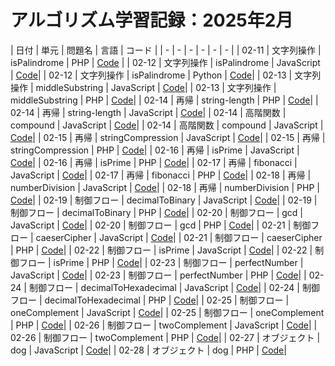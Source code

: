 # アルゴリズム学習記録：2025年2月

| 日付 | 単元 | 問題名 | 言語 | コード |
| - | - | - | - | - | - |
| 02-11 | 文字列操作 | isPalindrome | PHP | [Code](../String-Operations/palindrome/php/solution.php) | 
| 02-12 | 文字列操作 |  isPalindrome | JavaScript | [Code](../String-Operations/palindrome/javascript/solution.js)|
| 02-12 | 文字列操作 |  isPalindrome | Python | [Code](../String-Operations/palindrome/python/solution.py)|
| 02-13 | 文字列操作 |  middleSubstring | JavaScript | [Code](../String-Operations/returnMiddleOfString/javascript/solution.js)|
| 02-13 | 文字列操作 |  middleSubstring | PHP | [Code](../String-Operations/returnMiddleOfString/php/solution.php)|
| 02-14 | 再帰 | string-length | PHP | [Code](../Recursive-Operations/string-length/php/solution.php)|
| 02-14 | 再帰 | string-length | JavaScript | [Code](../Recursive-Operations/string-length/javascript/solution.js)|
| 02-14 | 高階関数 | compound | JavaScript | [Code](../HigherOrderFunc/compound/javascript/solution.js)|
| 02-14 | 高階関数 | compound | JavaScript | [Code](../HigherOrderFunc/compound/php/solution.php)|
| 02-15 | 再帰 | stringCompression | JavaScript | [Code](../Recursive-Operations/stringCompression/javascript/solution.js)|
| 02-15 | 再帰 | stringCompression | PHP | [Code](../Recursive-Operations/stringCompression/php/solution.php)|
| 02-16 | 再帰 | isPrime | JavaScript | [Code](../Recursive-Operations/isPrime/javascript/solution.js)|
| 02-16 | 再帰 | isPrime | PHP | [Code](../Recursive-Operations/isPrime/php/solution.php)|
| 02-17 | 再帰 | fibonacci | JavaScript | [Code](../Recursive-Operations/fibonacci/javascript/solution.js)|
| 02-17 | 再帰 | fibonacci | PHP | [Code](../Recursive-Operations/fibonacci/php/solution.php)|
| 02-18 | 再帰 | numberDivision | JavaScript | [Code](../Recursive-Operations/numberDivision/javascript/solution.js)|
| 02-18 | 再帰 | numberDivision | PHP | [Code](../Recursive-Operations/numberDivision/php/solution.php)|
| 02-19 | 制御フロー | decimalToBinary | JavaScript | [Code](../ControlFlow/decimalToBinary/javascript/solution.js)|
| 02-19 | 制御フロー | decimalToBinary | PHP | [Code](../ControlFlow/decimalToBinary/php/solution.php)|
| 02-20 | 制御フロー | gcd | JavaScript | [Code](../ControlFlow/gcd/javascript/solution.js)|
| 02-20 | 制御フロー | gcd | PHP | [Code](../ControlFlow/gcd/php/solution.php)|
| 02-21 | 制御フロー | caeserCipher | JavaScript | [Code](../ControlFlow/caeserCipher/javascript/solution.js)|
| 02-21 | 制御フロー | caeserCipher | PHP | [Code](../ControlFlow/caeserCipher/php/solution.php)|
| 02-22 | 制御フロー | isPrime | JavaScript | [Code](../ControlFlow/isPrime/javascript/solution.js)|
| 02-22 | 制御フロー | isPrime | PHP | [Code](../ControlFlow/isPrime/php/solution.php)|
| 02-23 | 制御フロー | perfectNumber | JavaScript | [Code](../ControlFlow/perfectNumber/javascript/solution.js)|
| 02-23 | 制御フロー | perfectNumber | PHP | [Code](../ControlFlow/perfectNumber/php/solution.php)|
| 02-24 | 制御フロー | decimalToHexadecimal | JavaScript | [Code](../ControlFlow/decimalToHexadecimal/javascript/solution.js)|
| 02-24 | 制御フロー | decimalToHexadecimal | PHP | [Code](../ControlFlow/decimalToHexadecimal/php/solution.php)|
| 02-25 | 制御フロー | oneComplement | JavaScript | [Code](../ControlFlow/oneComplement/javascript/solution.js)|
| 02-25 | 制御フロー | oneComplement | PHP | [Code](../ControlFlow/oneComplement/php/solution.php)|
| 02-26 | 制御フロー | twoComplement | JavaScript | [Code](../ControlFlow/twoComplement/javascript/solution.js)|
| 02-26 | 制御フロー | twoComplement | PHP | [Code](../ControlFlow/twoComplement/php/solution.php)|
| 02-27 | オブジェクト | dog | JavaScript | [Code](../Object/dog/javascript/solution.js)|
| 02-28 | オブジェクト | dog | PHP | [Code](../Object/dog/php/solution.php)|